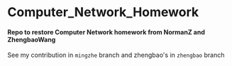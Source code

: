 # Computer_Network_Homework

#### Repo to restore Computer Network homework from NormanZ and ZhengbaoWang

See my contribution in `mingzhe` branch and zhengbao's in `zhengbao` branch
